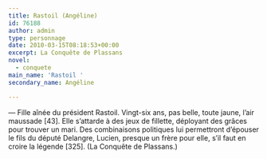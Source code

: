 ```yaml
---
title: Rastoil (Angéline)
id: 76188
author: admin
type: personnage
date: 2010-03-15T08:18:53+00:00
excerpt: La Conquête de Plassans
novel:
  - conquete
main_name: 'Rastoil '
secondary_name: Angéline

---
```

— Fille aînée du président Rastoil. Vingt-six ans, pas belle, toute jaune, l&rsquo;air maussade [43]. Elle s&rsquo;attarde à des jeux de fillette, déployant des grâces pour trouver un mari. Des combinaisons politiques lui permettront d&rsquo;épouser le fils du député Delangre, Lucien, presque un frère pour elle, s&rsquo;il faut en croire la légende [325]. (La Conquête de Plassans.)